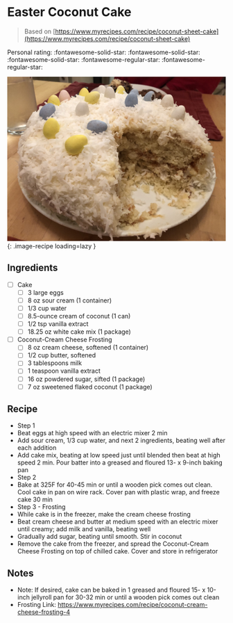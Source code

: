<!-- Do not modify sections with "AUTO-*". They are updated by make.py -->

# Easter Coconut Cake

> Based on [https://www.myrecipes.com/recipe/coconut-sheet-cake](https://www.myrecipes.com/recipe/coconut-sheet-cake)

<!-- rating=3; (User can specify rating on scale of 1-5) -->
<!-- AUTO-UserRating -->
Personal rating: :fontawesome-solid-star: :fontawesome-solid-star: :fontawesome-solid-star: :fontawesome-regular-star: :fontawesome-regular-star:
<!-- /AUTO-UserRating -->

<!-- AUTO-Image -->
![easter_coconut_cake.jpeg](./easter_coconut_cake.jpeg){: .image-recipe loading=lazy }
<!-- /AUTO-Image -->

## Ingredients

* [ ] Cake
    * [ ] 3 large eggs
    * [ ] 8 oz sour cream (1 container)
    * [ ] 1/3 cup water
    * [ ] 8.5-ounce cream of coconut (1 can)
    * [ ] 1/2 tsp vanilla extract
    * [ ] 18.25 oz white cake mix (1 package)
* [ ] Coconut-Cream Cheese Frosting
    * [ ] 8 oz cream cheese, softened (1 container)
    * [ ] 1/2 cup butter, softened
    * [ ] 3 tablespoons milk
    * [ ] 1 teaspoon vanilla extract
    * [ ] 16 oz powdered sugar, sifted (1 package)
    * [ ] 7 oz sweetened flaked coconut (1 package)

## Recipe

* Step 1
* Beat eggs at high speed with an electric mixer 2 min
* Add sour cream, 1/3 cup water, and next 2 ingredients, beating well after each addition
* Add cake mix, beating at low speed just until blended then beat at high speed 2 min. Pour batter into a greased and floured 13- x 9-inch baking pan
* Step 2
* Bake at 325F for 40-45 min or until a wooden pick comes out clean. Cool cake in pan on wire rack. Cover pan with plastic wrap, and freeze cake 30 min
* Step 3 - Frosting
* While cake is in the freezer, make the cream cheese frosting
* Beat cream cheese and butter at medium speed with an electric mixer until creamy; add milk and vanilla, beating well
* Gradually add sugar, beating until smooth. Stir in coconut
* Remove the cake from the freezer, and spread the Coconut-Cream Cheese Frosting on top of chilled cake. Cover and store in refrigerator

## Notes

* Note: If desired, cake can be baked in 1 greased and floured 15- x 10-inch jellyroll pan for 30-32 min or until a wooden pick comes out clean
* Frosting Link: https://www.myrecipes.com/recipe/coconut-cream-cheese-frosting-4
